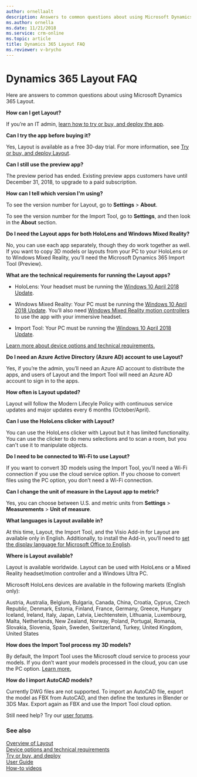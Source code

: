 ```yaml
---
author: ornellaalt
description: Answers to common questions about using Microsoft Dynamics 365 Layout
ms.author: ornella
ms.date: 11/21/2018
ms.service: crm-online
ms.topic: article
title: Dynamics 365 Layout FAQ
ms.reviewer: v-brycho
---
```


# Dynamics 365 Layout FAQ

Here are answers to common questions about using Microsoft Dynamics 365 Layout.

**How can I get Layout?**  

If you’re an IT admin, [learn how to try or buy, and deploy the app](../licensing/buy-and-deploy.md).  

**Can I try the app before buying it?**

Yes, Layout is available as a free 30-day trial. For more information, see [Try or buy,
and deploy Layout](../licensing/buy-and-deploy.md).

**Can I still use the preview app?**

The preview period has ended. Existing preview apps customers have until
December 31, 2018, to upgrade to a paid subscription.

**How can I tell which version I'm using?**

To see the version number for Layout, go to **Settings** > **About**.

To see the version number for the Import Tool, go to **Settings**, and then look in the **About** section.

**Do I need the Layout apps for both HoloLens and Windows Mixed Reality?**

No, you can use each app separately, though they do work together as well. If
you want to copy 3D models or layouts from your PC to your HoloLens or to
Windows Mixed Reality, you’ll need the Microsoft Dynamics 365 Import Tool (Preview).

**What are the technical requirements for running the Layout apps?**

-   HoloLens: Your headset must be running the [Windows 10 April 2018
    Update](https://support.microsoft.com/en-us/help/12643). 

-   Windows Mixed Reality: Your PC must be running the [Windows 10 April 2018
    Update](https://support.microsoft.com/en-us/help/4028685). You’ll also need
    [Windows Mixed Reality motion
    controllers](https://support.microsoft.com/en-us/help/4040517) to use the
    app with your immersive headset.

-   Import Tool: Your PC must be running the [Windows 10 April 2018
    Update](https://support.microsoft.com/en-us/help/4028685).

[Learn more about device options and technical requirements.](requirements.md)

**Do I need an Azure Active Directory (Azure AD) account to use Layout?**

Yes, if you’re the admin, you’ll need an Azure AD account to distribute the
apps, and users of Layout and the Import Tool will need an Azure AD account to
sign in to the apps.

**How often is Layout updated?**

Layout will follow the Modern Lifecyle Policy with continuous service updates and major updates every 6 months (October/April). 

**Can I use the HoloLens clicker with Layout?**

You can use the HoloLens clicker with Layout but it has limited functionality. You can use the clicker to do menu selections and to scan a room, but you can't use it to manipulate objects.

**Do I need to be connected to Wi-Fi to use Layout?**

If you want to convert 3D models using the Import Tool, you’ll need a Wi-Fi
connection if you use the cloud service option. If you choose to convert files
using the PC option, you don’t need a Wi-Fi connection.

**Can I change the unit of measure in the Layout app to metric?**

Yes, you can choose between U.S. and metric units from **Settings** \>
**Measurements** \> **Unit of measure**.

**What languages is Layout available in?**

At this time, Layout, the Import Tool, and the Visio Add-in for Layout are
available only in English. Additionally, to install the Add-in, you’ll need to
[set the display language for Microsoft Office to
English](https://support.office.com/article/add-an-editing-language-or-set-language-preferences-in-office-663d9d94-ca99-4a0d-973e-7c4a6b8a827d).

**Where is Layout available?**

Layout is available worldwide. Layout can be used with HoloLens or a Mixed Reality headset/motion controller and a Windows Ultra PC.

Microsoft HoloLens devices are available in the following markets (English only):

Austria, Australia, Belgium, Bulgaria, Canada, China, Croatia, Cyprus, Czech Republic, Denmark, Estonia, Finland, France, Germany, Greece, Hungary Iceland, Ireland, Italy, Japan, Latvia, Liechtenstein, Lithuania, Luxembourg, Malta, Netherlands, New Zealand, Norway, Poland, Portugal, Romania, Slovakia, Slovenia, Spain, Sweden, Switzerland, Turkey, United Kingdom, United States

**How does the Import Tool process my 3D models?**

By default, the Import Tool uses the Microsoft cloud service to process your
models. If you don’t want your models processed in the cloud, you can use the PC
option. [Learn more.](user-guide.md#file-types-and-guidelines)

**How do I import AutoCAD models?**

Currently DWG files are not supported. To import an AutoCAD file, export the
model as FBX from AutoCAD, and then define the textures in Blender or 3DS Max.
Export again as FBX and use the Import Tool cloud option.

Still need help? Try our [user forums](https://techcommunity.microsoft.com/t5/Mixed-Reality/ct-p/MixedReality).

### See also
[Overview of Layout](index.md)<br/>
[Device options and technical requirements](requirements.md)<br/>
[Try or buy, and deploy](../licensing/buy-and-deploy.md)<br/>
[User Guide](user-guide.md)<br/>
[How-to videos](https://go.microsoft.com/fwlink/p/?linkid=2021489)<br/>
